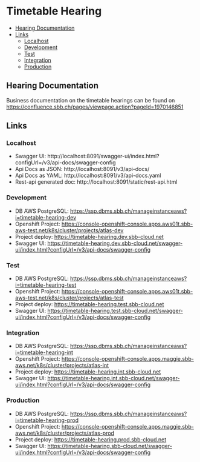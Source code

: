 # Timetable Hearing

<!-- toc -->

- [Hearing Documentation](#hearing-documentation)
- [Links](#links)
  * [Localhost](#localhost)
  * [Development](#development)
  * [Test](#test)
  * [Integration](#integration)
  * [Production](#production)

<!-- tocstop -->

## Hearing Documentation

Business documentation on the timetable hearings can be found on https://confluence.sbb.ch/pages/viewpage.action?pageId=1970146851

## Links

### Localhost

* Swagger UI: http://localhost:8091/swagger-ui/index.html?configUrl=/v3/api-docs/swagger-config
* Api Docs as JSON: http://localhost:8091/v3/api-docs/
* Api Docs as YAML: http://localhost:8091/v3/api-docs.yaml
* Rest-api generated doc: http://localhost:8091/static/rest-api.html

### Development

* DB AWS PostgreSQL: https://ssp.dbms.sbb.ch/manageinstanceaws?i=timetable-hearing-dev
* Openshift
  Project: https://console-openshift-console.apps.aws01t.sbb-aws-test.net/k8s/cluster/projects/atlas-dev
* Project deploy: https://timetable-hearing.dev.sbb-cloud.net
* Swagger
  UI: https://timetable-hearing.dev.sbb-cloud.net/swagger-ui/index.html?configUrl=/v3/api-docs/swagger-config

### Test

* DB AWS PostgreSQL: https://ssp.dbms.sbb.ch/manageinstanceaws?i=timetable-hearing-test
* Openshift
  Project: https://console-openshift-console.apps.aws01t.sbb-aws-test.net/k8s/cluster/projects/atlas-test
* Project deploy: https://timetable-hearing.test.sbb-cloud.net
* Swagger
  UI: https://timetable-hearing.test.sbb-cloud.net/swagger-ui/index.html?configUrl=/v3/api-docs/swagger-config

### Integration

* DB AWS PostgreSQL: https://ssp.dbms.sbb.ch/manageinstanceaws?i=timetable-hearing-int
* Openshift
  Project: https://console-openshift-console.apps.maggie.sbb-aws.net/k8s/cluster/projects/atlas-int
* Project deploy: https://timetable-hearing.int.sbb-cloud.net
* Swagger
  UI: https://timetable-hearing.int.sbb-cloud.net/swagger-ui/index.html?configUrl=/v3/api-docs/swagger-config

### Production

* DB AWS PostgreSQL: https://ssp.dbms.sbb.ch/manageinstanceaws?i=timetable-hearing-prod
* Openshift
  Project: https://console-openshift-console.apps.maggie.sbb-aws.net/k8s/cluster/projects/atlas-prod
* Project deploy: https://timetable-hearing.prod.sbb-cloud.net
* Swagger
  UI:  https://timetable-hearing.sbb-cloud.net/swagger-ui/index.html?configUrl=/v3/api-docs/swagger-config
